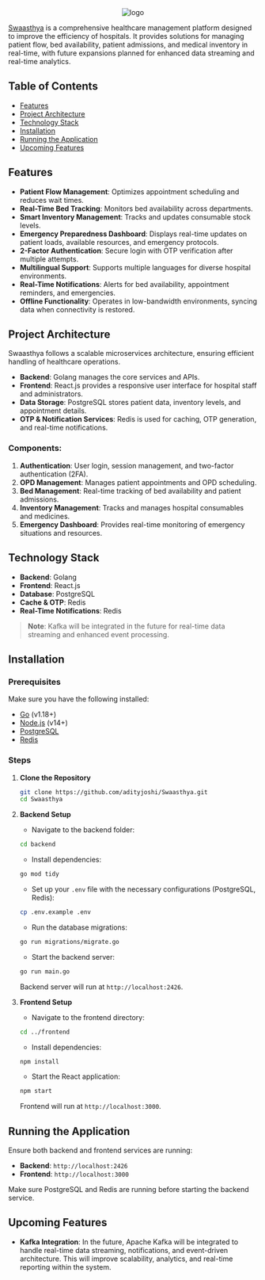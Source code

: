 <div align="center">
  <img src="https://github.com/user-attachments/assets/3a8732ac-01b1-4432-9fdb-090fcf7a06ae" alt="logo">
</div>


[Swaasthya](http://github.com/adityjoshi/Swaasthya) is a comprehensive healthcare management platform designed to improve the efficiency of hospitals. It provides solutions for managing patient flow, bed availability, patient admissions, and medical inventory in real-time, with future expansions planned for enhanced data streaming and real-time analytics.

## Table of Contents

- [Features](#features)
- [Project Architecture](#project-architecture)
- [Technology Stack](#technology-stack)
- [Installation](#installation)
- [Running the Application](#running-the-application)
- [Upcoming Features](#upcoming-features)

## Features

- **Patient Flow Management**: Optimizes appointment scheduling and reduces wait times.
- **Real-Time Bed Tracking**: Monitors bed availability across departments.
- **Smart Inventory Management**: Tracks and updates consumable stock levels.
- **Emergency Preparedness Dashboard**: Displays real-time updates on patient loads, available resources, and emergency protocols.
- **2-Factor Authentication**: Secure login with OTP verification after multiple attempts.
- **Multilingual Support**: Supports multiple languages for diverse hospital environments.
- **Real-Time Notifications**: Alerts for bed availability, appointment reminders, and emergencies.
- **Offline Functionality**: Operates in low-bandwidth environments, syncing data when connectivity is restored.

## Project Architecture

Swaasthya follows a scalable microservices architecture, ensuring efficient handling of healthcare operations.

- **Backend**: Golang manages the core services and APIs.
- **Frontend**: React.js provides a responsive user interface for hospital staff and administrators.
- **Data Storage**: PostgreSQL stores patient data, inventory levels, and appointment details.
- **OTP & Notification Services**: Redis is used for caching, OTP generation, and real-time notifications.

### Components:
1. **Authentication**: User login, session management, and two-factor authentication (2FA).
2. **OPD Management**: Manages patient appointments and OPD scheduling.
3. **Bed Management**: Real-time tracking of bed availability and patient admissions.
4. **Inventory Management**: Tracks and manages hospital consumables and medicines.
5. **Emergency Dashboard**: Provides real-time monitoring of emergency situations and resources.

## Technology Stack

- **Backend**: Golang
- **Frontend**: React.js
- **Database**: PostgreSQL
- **Cache & OTP**: Redis
- **Real-Time Notifications**: Redis

> **Note**: Kafka will be integrated in the future for real-time data streaming and enhanced event processing.

## Installation

### Prerequisites

Make sure you have the following installed:

- [Go](https://golang.org/doc/install) (v1.18+)
- [Node.js](https://nodejs.org/en/download/) (v14+)
- [PostgreSQL](https://www.postgresql.org/download/)
- [Redis](https://redis.io/download)

### Steps

1. **Clone the Repository**
    ```bash
    git clone https://github.com/adityjoshi/Swaasthya.git
    cd Swaasthya
    ```

2. **Backend Setup**

    - Navigate to the backend folder:
    ```bash
    cd backend
    ```

    - Install dependencies:
    ```bash
    go mod tidy
    ```

    - Set up your `.env` file with the necessary configurations (PostgreSQL, Redis):
    ```bash
    cp .env.example .env
    ```

    - Run the database migrations:
    ```bash
    go run migrations/migrate.go
    ```

    - Start the backend server:
    ```bash
    go run main.go
    ```

    Backend server will run at `http://localhost:2426`.

3. **Frontend Setup**

    - Navigate to the frontend directory:
    ```bash
    cd ../frontend
    ```

    - Install dependencies:
    ```bash
    npm install
    ```

    - Start the React application:
    ```bash
    npm start
    ```

    Frontend will run at `http://localhost:3000`.

## Running the Application

Ensure both backend and frontend services are running:

- **Backend**: `http://localhost:2426`
- **Frontend**: `http://localhost:3000`

Make sure PostgreSQL and Redis are running before starting the backend service.

## Upcoming Features

- **Kafka Integration**: In the future, Apache Kafka will be integrated to handle real-time data streaming, notifications, and event-driven architecture. This will improve scalability, analytics, and real-time reporting within the system.
